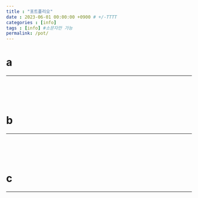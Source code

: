 ```yaml
---
title : "포트폴리오"
date : 2023-06-01 00:00:00 +0900 # +/-TTTT
categories : [info]
tags : [info] #소문자만 가능
permalink: /pot/
---
```


# **a**
---



<br><br><br>

# **b**
---



<br><br><br>

# **c**
---


